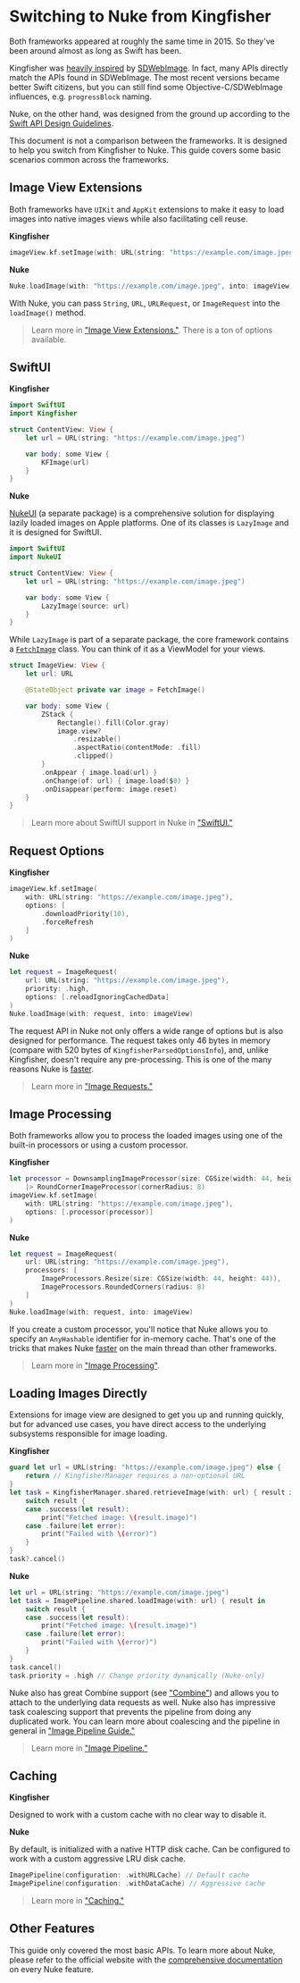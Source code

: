 # Switching to Nuke from Kingfisher

Both frameworks appeared at roughly the same time in 2015. So they've been around almost as long as Swift has been.

Kingfisher was [heavily inspired](https://github.com/onevcat/Kingfisher/tree/1.0.0) by [SDWebImage](https://github.com/SDWebImage/SDWebImage). In fact, many APIs directly match the APIs found in SDWebImage. The most recent versions became better Swift citizens, but you can still find some Objective-C/SDWebImage influences, e.g. `progressBlock` naming.

Nuke, on the other hand, was designed from the ground up according to the [Swift API Design Guidelines](https://swift.org/documentation/api-design-guidelines/).

This document is not a comparison between the frameworks. It is designed to help you switch from Kingfisher to Nuke. This guide covers some basic scenarios common across the frameworks.

## Image View Extensions

Both frameworks have `UIKit` and `AppKit` extensions to make it easy to load images into native images views while also facilitating cell reuse.

**Kingfisher**

```swift
imageView.kf.setImage(with: URL(string: "https://example.com/image.jpeg"))
```     

**Nuke**   

```swift
Nuke.loadImage(with: "https://example.com/image.jpeg", into: imageView)
```

With Nuke, you can pass `String`, `URL`, `URLRequest`, or `ImageRequest` into the `loadImage()` method.

> Learn more in ["Image View Extensions."](https://kean.blog/nuke/guides/image-view-extensions). There is a ton of options available.

## SwiftUI

**Kingfisher**

```swift
import SwiftUI
import Kingfisher

struct ContentView: View {
    let url = URL(string: "https://example.com/image.jpeg")

    var body: some View {
        KFImage(url)
    }
}
```

**Nuke**

[NukeUI](https://github.com/kean/NukeUI) (a separate package) is a comprehensive solution for displaying lazily loaded images on Apple platforms. One of its classes is `LazyImage` and it is designed for SwiftUI.

```swift
import SwiftUI
import NukeUI

struct ContentView: View {
    let url = URL(string: "https://example.com/image.jpeg")

    var body: some View {
        LazyImage(source: url)
    }
}

```

While `LazyImage` is part of a separate package, the core framework contains a  [`FetchImage`](https://kean-org.github.io/docs/nuke/reference/10.0.0/FetchImage/) class. You can think of it as a ViewModel for your views.

```swift
struct ImageView: View {
    let url: URL

    @StateObject private var image = FetchImage()

    var body: some View {
        ZStack {
            Rectangle().fill(Color.gray)
            image.view?
                .resizable()
                .aspectRatio(contentMode: .fill)
                .clipped()
        }
        .onAppear { image.load(url) }
        .onChange(of: url) { image.load($0) }
        .onDisappear(perform: image.reset)
    }
}
```

> Learn more about SwiftUI support in Nuke in ["SwiftUI."](https://kean.blog/nuke/guides/swiftui)

## Request Options

**Kingfisher**

```swift
imageView.kf.setImage(
    with: URL(string: "https://example.com/image.jpeg"),
    options: [
        .downloadPriority(10),
        .forceRefresh
    ]
)
```

**Nuke**

```swift
let request = ImageRequest(
    url: URL(string: "https://example.com/image.jpeg"),
    priority: .high,
    options: [.reloadIgnoringCachedData]
)
Nuke.loadImage(with: request, into: imageView)
```

The request API in Nuke not only offers a wide range of options but is also designed for performance. The request takes only 46 bytes in memory (compare with 520 bytes of `KingfisherParsedOptionsInfo`), and, unlike Kingfisher, doesn't require any pre-processing. This is one of the many reasons Nuke is [faster](https://github.com/kean/ImageFrameworksBenchmark).

> Learn more in ["Image Requests."](https://kean.blog/nuke/guides/customizing-requests)

## Image Processing

Both frameworks allow you to process the loaded images using one of the built-in processors or using a custom processor.

**Kingfisher**

```swift
let processor = DownsamplingImageProcessor(size: CGSize(width: 44, height: 44))
    |> RoundCornerImageProcessor(cornerRadius: 8)
imageView.kf.setImage(
    with: URL(string: "https://example.com/image.jpeg"),
    options: [.processor(processor)]
)
```

**Nuke**

```swift
let request = ImageRequest(
    url: URL(string: "https://example.com/image.jpeg"),
    processors: [
        ImageProcessors.Resize(size: CGSize(width: 44, height: 44)),
        ImageProcessors.RoundedCorners(radius: 8)
    ]
)
Nuke.loadImage(with: request, into: imageView)
```

If you create a custom processor, you'll notice that Nuke allows you to specify an `AnyHashable` identifier for in-memory cache. That's one of the tricks that makes Nuke [faster](https://github.com/kean/ImageFrameworksBenchmark) on the main thread than other frameworks.

> Learn more in ["Image Processing"](https://kean.blog/nuke/guides/image-processing).

## Loading Images Directly

Extensions for image view are designed to get you up and running quickly, but for advanced use cases, you have direct access to the underlying subsystems responsible for image loading.

**Kingfisher**

```swift
guard let url = URL(string: "https://example.com/image.jpeg") else {
    return // KingfisherManager requires a non-optional URL
}
let task = KingfisherManager.shared.retrieveImage(with: url) { result in
    switch result {
    case .success(let result):
        print("Fetched image: \(result.image)")
    case .failure(let error):
        print("Failed with \(error)")
    }
}
task?.cancel()
```

**Nuke**

```swift
let url = URL(string: "https://example.com/image.jpeg")
let task = ImagePipeline.shared.loadImage(with: url) { result in
    switch result {
    case .success(let result):
        print("Fetched image: \(result.image)")
    case .failure(let error):
        print("Failed with \(error)")
    }
}
task.cancel()
task.priority = .high // Change priority dynamically (Nuke-only)
```

Nuke also has great Combine support (see ["Combine"](https://kean.blog/nuke/guides/combine)) and allows you to attach to the underlying data requests as well. Nuke also has impressive task coalescing support that prevents the pipeline from doing any duplicated work. You can learn more about coalescing and the pipeline in general in ["Image Pipeline Guide."](https://kean.blog/nuke/guides/image-pipeline-guide)

> Learn more in ["Image Pipeline."](https://kean.blog/nuke/guides/image-pipeline)

## Caching

**Kingfisher**

Designed to work with a custom cache with no clear way to disable it.

**Nuke**

By default, is initialized with a native HTTP disk cache. Can be configured to work with a custom aggressive LRU disk cache.
    

```swift
ImagePipeline(configuration: .withURLCache) // Default cache
ImagePipeline(configuration: .withDataCache) // Aggressive cache
```

> Learn more in ["Caching."](https://kean.blog/nuke/guides/caching)

## Other Features

This guide only covered the most basic APIs. To learn more about Nuke, please refer to the official website with the [comprehensive documentation](https://kean.blog/nuke/guides/welcome) on every Nuke feature.
